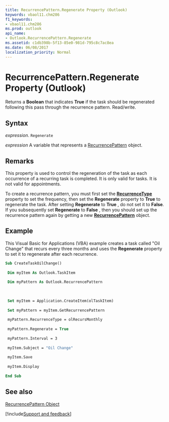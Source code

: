 ```yaml
---
title: RecurrencePattern.Regenerate Property (Outlook)
keywords: vbaol11.chm286
f1_keywords:
- vbaol11.chm286
ms.prod: outlook
api_name:
- Outlook.RecurrencePattern.Regenerate
ms.assetid: c1db398b-5f13-85e0-981d-795c8c7ac8ea
ms.date: 06/08/2017
localization_priority: Normal
---
```



# RecurrencePattern.Regenerate Property (Outlook)

Returns a  **Boolean** that indicates **True** if the task should be regenerated following this pass through the recurrence pattern. Read/write.


## Syntax

_expression_. `Regenerate`

_expression_ A variable that represents a [RecurrencePattern](./Outlook.RecurrencePattern.md) object.


## Remarks

This property is used to control the regeneration of the task as each occurrence of a recurring task is completed. It is only valid for tasks. It is not valid for appointments.

To create a recurrence pattern, you must first set the  **[RecurrenceType](Outlook.RecurrencePattern.RecurrenceType.md)** property to set the frequency, then set the **Regenerate** property to **True** to regenerate the task. After setting **Regenerate** to **True** , do not set it to **False**. If you subsequently set **Regenerate** to **False** , then you should set up the recurrence pattern again by getting a new **[RecurrencePattern](Outlook.RecurrencePattern.md)** object.


## Example

This Visual Basic for Applications (VBA) example creates a task called "Oil Change" that recurs every three months and uses the  **Regenerate** property to set it to regenerate after each recurrence.


```vb
Sub CreateTaskOilChange() 
 
 Dim myItem As Outlook.TaskItem 
 
 Dim myPattern As Outlook.RecurrencePattern 
 
 
 
 Set myItem = Application.CreateItem(olTaskItem) 
 
 Set myPattern = myItem.GetRecurrencePattern 
 
 myPattern.RecurrenceType = olRecursMonthly 
 
 myPattern.Regenerate = True 
 
 myPattern.Interval = 3 
 
 myItem.Subject = "Oil Change" 
 
 myItem.Save 
 
 myItem.Display 
 
End Sub
```


## See also


[RecurrencePattern Object](Outlook.RecurrencePattern.md)

[!include[Support and feedback](~/includes/feedback-boilerplate.md)]